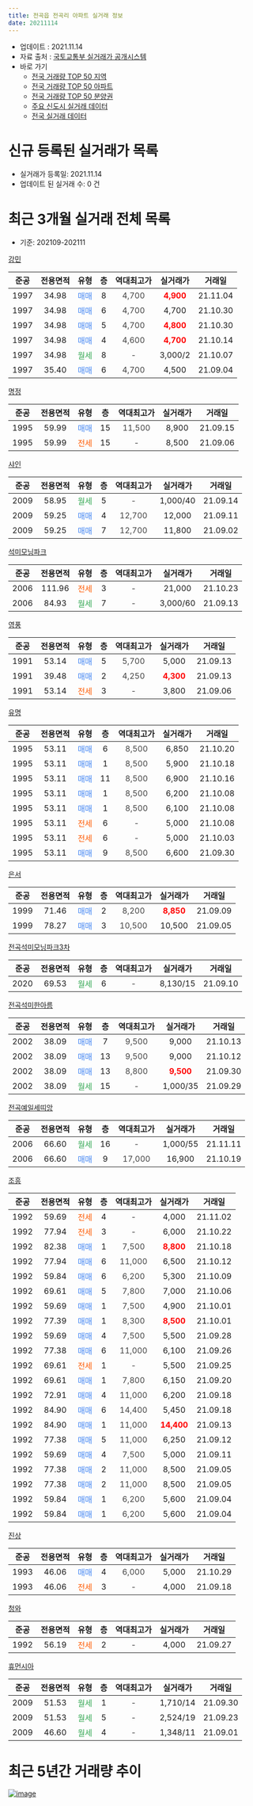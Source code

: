 ```yaml
---
title: 전곡읍 전곡리 아파트 실거래 정보
date: 20211114
---
```


* 업데이트 : 2021.11.14
* 자료 출처 : [국토교통부 실거래가 공개시스템](http://rt.molit.go.kr)
* 바로 가기
    * [전국 거래량 TOP 50 지역](https://apt-info.github.io/apt-trade-info/tr)
    * [전국 거래량 TOP 50 아파트](https://apt-info.github.io/apt-trade-info/ta)
    * [전국 거래량 TOP 50 분양권](https://apt-info.github.io/apt-trade-info/tb)
    * [주요 신도시 실거래 데이터](https://apt-info.github.io/apt-trade-info/newtown)
    * [전국 실거래 데이터](https://apt-info.github.io/apt-trade-info/all)



<script async src="https://pagead2.googlesyndication.com/pagead/js/adsbygoogle.js"></script>
<!-- 기본광고 -->
<ins class="adsbygoogle"
     style="display:block"
     data-ad-client="ca-pub-1142216861245946"
     data-ad-slot="4805727019"
     data-ad-format="auto"
     data-full-width-responsive="true"></ins>
<script>
     (adsbygoogle = window.adsbygoogle || []).push({});
</script>


# 신규 등록된 실거래가 목록

* 실거래가 등록일: 2021.11.14
* 업데이트 된 실거래 수: 0 건




<script async src="https://pagead2.googlesyndication.com/pagead/js/adsbygoogle.js"></script>
<!-- 기본광고 -->
<ins class="adsbygoogle"
     style="display:block"
     data-ad-client="ca-pub-1142216861245946"
     data-ad-slot="4805727019"
     data-ad-format="auto"
     data-full-width-responsive="true"></ins>
<script>
     (adsbygoogle = window.adsbygoogle || []).push({});
</script>


# 최근 3개월 실거래 전체 목록
* 기준: 202109-202111


[강민](https://search.naver.com/search.naver?query=%EA%B0%95%EB%AF%BC)

|준공|전용면적|유형|층|역대최고가|실거래가|거래일|
|:---:|:---:|:---:|:---:|:---:|:---:|:---:|
|1997|34.98|<span style="color:#4285F3">매매</span>|8|<span style="color:#444444">4,700</span>|<b><span style="color:#FF0000">4,900</span></b>|21.11.04|
|1997|34.98|<span style="color:#4285F3">매매</span>|6|<span style="color:#444444">4,700</span>|4,700|21.10.30|
|1997|34.98|<span style="color:#4285F3">매매</span>|5|<span style="color:#444444">4,700</span>|<b><span style="color:#FF0000">4,800</span></b>|21.10.30|
|1997|34.98|<span style="color:#4285F3">매매</span>|4|<span style="color:#444444">4,600</span>|<b><span style="color:#FF0000">4,700</span></b>|21.10.14|
|1997|34.98|<span style="color:#34A853">월세</span>|8|<span style="color:#444444">-</span>|3,000/2|21.10.07|
|1997|35.40|<span style="color:#4285F3">매매</span>|6|<span style="color:#444444">4,700</span>|4,500|21.09.04|

[명정](https://search.naver.com/search.naver?query=%EB%AA%85%EC%A0%95)

|준공|전용면적|유형|층|역대최고가|실거래가|거래일|
|:---:|:---:|:---:|:---:|:---:|:---:|:---:|
|1995|59.99|<span style="color:#4285F3">매매</span>|15|<span style="color:#444444">11,500</span>|8,900|21.09.15|
|1995|59.99|<span style="color:#FF5A00">전세</span>|15|<span style="color:#444444">-</span>|8,500|21.09.06|

[샤인](https://search.naver.com/search.naver?query=%EC%83%A4%EC%9D%B8)

|준공|전용면적|유형|층|역대최고가|실거래가|거래일|
|:---:|:---:|:---:|:---:|:---:|:---:|:---:|
|2009|58.95|<span style="color:#34A853">월세</span>|5|<span style="color:#444444">-</span>|1,000/40|21.09.14|
|2009|59.25|<span style="color:#4285F3">매매</span>|4|<span style="color:#444444">12,700</span>|12,000|21.09.11|
|2009|59.25|<span style="color:#4285F3">매매</span>|7|<span style="color:#444444">12,700</span>|11,800|21.09.02|

[석미모닝파크](https://search.naver.com/search.naver?query=%EC%84%9D%EB%AF%B8%EB%AA%A8%EB%8B%9D%ED%8C%8C%ED%81%AC)

|준공|전용면적|유형|층|역대최고가|실거래가|거래일|
|:---:|:---:|:---:|:---:|:---:|:---:|:---:|
|2006|111.96|<span style="color:#FF5A00">전세</span>|3|<span style="color:#444444">-</span>|21,000|21.10.23|
|2006|84.93|<span style="color:#34A853">월세</span>|7|<span style="color:#444444">-</span>|3,000/60|21.09.13|

[영풍](https://search.naver.com/search.naver?query=%EC%98%81%ED%92%8D)

|준공|전용면적|유형|층|역대최고가|실거래가|거래일|
|:---:|:---:|:---:|:---:|:---:|:---:|:---:|
|1991|53.14|<span style="color:#4285F3">매매</span>|5|<span style="color:#444444">5,700</span>|5,000|21.09.13|
|1991|39.48|<span style="color:#4285F3">매매</span>|2|<span style="color:#444444">4,250</span>|<b><span style="color:#FF0000">4,300</span></b>|21.09.13|
|1991|53.14|<span style="color:#FF5A00">전세</span>|3|<span style="color:#444444">-</span>|3,800|21.09.06|

[유명](https://search.naver.com/search.naver?query=%EC%9C%A0%EB%AA%85)

|준공|전용면적|유형|층|역대최고가|실거래가|거래일|
|:---:|:---:|:---:|:---:|:---:|:---:|:---:|
|1995|53.11|<span style="color:#4285F3">매매</span>|6|<span style="color:#444444">8,500</span>|6,850|21.10.20|
|1995|53.11|<span style="color:#4285F3">매매</span>|1|<span style="color:#444444">8,500</span>|5,900|21.10.18|
|1995|53.11|<span style="color:#4285F3">매매</span>|11|<span style="color:#444444">8,500</span>|6,900|21.10.16|
|1995|53.11|<span style="color:#4285F3">매매</span>|1|<span style="color:#444444">8,500</span>|6,200|21.10.08|
|1995|53.11|<span style="color:#4285F3">매매</span>|1|<span style="color:#444444">8,500</span>|6,100|21.10.08|
|1995|53.11|<span style="color:#FF5A00">전세</span>|6|<span style="color:#444444">-</span>|5,000|21.10.08|
|1995|53.11|<span style="color:#FF5A00">전세</span>|6|<span style="color:#444444">-</span>|5,000|21.10.03|
|1995|53.11|<span style="color:#4285F3">매매</span>|9|<span style="color:#444444">8,500</span>|6,600|21.09.30|

[은서](https://search.naver.com/search.naver?query=%EC%9D%80%EC%84%9C)

|준공|전용면적|유형|층|역대최고가|실거래가|거래일|
|:---:|:---:|:---:|:---:|:---:|:---:|:---:|
|1999|71.46|<span style="color:#4285F3">매매</span>|2|<span style="color:#444444">8,200</span>|<b><span style="color:#FF0000">8,850</span></b>|21.09.09|
|1999|78.27|<span style="color:#4285F3">매매</span>|3|<span style="color:#444444">10,500</span>|10,500|21.09.05|

[전곡석미모닝파크3차](https://search.naver.com/search.naver?query=%EC%A0%84%EA%B3%A1%EC%84%9D%EB%AF%B8%EB%AA%A8%EB%8B%9D%ED%8C%8C%ED%81%AC3%EC%B0%A8)

|준공|전용면적|유형|층|역대최고가|실거래가|거래일|
|:---:|:---:|:---:|:---:|:---:|:---:|:---:|
|2020|69.53|<span style="color:#34A853">월세</span>|6|<span style="color:#444444">-</span>|8,130/15|21.09.10|

[전곡석미한아름](https://search.naver.com/search.naver?query=%EC%A0%84%EA%B3%A1%EC%84%9D%EB%AF%B8%ED%95%9C%EC%95%84%EB%A6%84)

|준공|전용면적|유형|층|역대최고가|실거래가|거래일|
|:---:|:---:|:---:|:---:|:---:|:---:|:---:|
|2002|38.09|<span style="color:#4285F3">매매</span>|7|<span style="color:#444444">9,500</span>|9,000|21.10.13|
|2002|38.09|<span style="color:#4285F3">매매</span>|13|<span style="color:#444444">9,500</span>|9,000|21.10.12|
|2002|38.09|<span style="color:#4285F3">매매</span>|13|<span style="color:#444444">8,800</span>|<b><span style="color:#FF0000">9,500</span></b>|21.09.30|
|2002|38.09|<span style="color:#34A853">월세</span>|15|<span style="color:#444444">-</span>|1,000/35|21.09.29|

[전곡예일세띠앙](https://search.naver.com/search.naver?query=%EC%A0%84%EA%B3%A1%EC%98%88%EC%9D%BC%EC%84%B8%EB%9D%A0%EC%95%99)

|준공|전용면적|유형|층|역대최고가|실거래가|거래일|
|:---:|:---:|:---:|:---:|:---:|:---:|:---:|
|2006|66.60|<span style="color:#34A853">월세</span>|16|<span style="color:#444444">-</span>|1,000/55|21.11.11|
|2006|66.60|<span style="color:#4285F3">매매</span>|9|<span style="color:#444444">17,000</span>|16,900|21.10.19|

[조흥](https://search.naver.com/search.naver?query=%EC%A1%B0%ED%9D%A5)

|준공|전용면적|유형|층|역대최고가|실거래가|거래일|
|:---:|:---:|:---:|:---:|:---:|:---:|:---:|
|1992|59.69|<span style="color:#FF5A00">전세</span>|4|<span style="color:#444444">-</span>|4,000|21.11.02|
|1992|77.94|<span style="color:#FF5A00">전세</span>|3|<span style="color:#444444">-</span>|6,000|21.10.22|
|1992|82.38|<span style="color:#4285F3">매매</span>|1|<span style="color:#444444">7,500</span>|<b><span style="color:#FF0000">8,800</span></b>|21.10.18|
|1992|77.94|<span style="color:#4285F3">매매</span>|6|<span style="color:#444444">11,000</span>|6,500|21.10.12|
|1992|59.84|<span style="color:#4285F3">매매</span>|6|<span style="color:#444444">6,200</span>|5,300|21.10.09|
|1992|69.61|<span style="color:#4285F3">매매</span>|5|<span style="color:#444444">7,800</span>|7,000|21.10.06|
|1992|59.69|<span style="color:#4285F3">매매</span>|1|<span style="color:#444444">7,500</span>|4,900|21.10.01|
|1992|77.39|<span style="color:#4285F3">매매</span>|1|<span style="color:#444444">8,300</span>|<b><span style="color:#FF0000">8,500</span></b>|21.10.01|
|1992|59.69|<span style="color:#4285F3">매매</span>|4|<span style="color:#444444">7,500</span>|5,500|21.09.28|
|1992|77.38|<span style="color:#4285F3">매매</span>|6|<span style="color:#444444">11,000</span>|6,100|21.09.26|
|1992|69.61|<span style="color:#FF5A00">전세</span>|1|<span style="color:#444444">-</span>|5,500|21.09.25|
|1992|69.61|<span style="color:#4285F3">매매</span>|1|<span style="color:#444444">7,800</span>|6,150|21.09.20|
|1992|72.91|<span style="color:#4285F3">매매</span>|4|<span style="color:#444444">11,000</span>|6,200|21.09.18|
|1992|84.90|<span style="color:#4285F3">매매</span>|6|<span style="color:#444444">14,400</span>|5,450|21.09.18|
|1992|84.90|<span style="color:#4285F3">매매</span>|1|<span style="color:#444444">11,000</span>|<b><span style="color:#FF0000">14,400</span></b>|21.09.13|
|1992|77.38|<span style="color:#4285F3">매매</span>|5|<span style="color:#444444">11,000</span>|6,250|21.09.12|
|1992|59.69|<span style="color:#4285F3">매매</span>|4|<span style="color:#444444">7,500</span>|5,000|21.09.11|
|1992|77.38|<span style="color:#4285F3">매매</span>|2|<span style="color:#444444">11,000</span>|8,500|21.09.05|
|1992|77.38|<span style="color:#4285F3">매매</span>|2|<span style="color:#444444">11,000</span>|8,500|21.09.05|
|1992|59.84|<span style="color:#4285F3">매매</span>|1|<span style="color:#444444">6,200</span>|5,600|21.09.04|
|1992|59.84|<span style="color:#4285F3">매매</span>|1|<span style="color:#444444">6,200</span>|5,600|21.09.04|


<script async src="https://pagead2.googlesyndication.com/pagead/js/adsbygoogle.js"></script>
<!-- 기본광고 -->
<ins class="adsbygoogle"
     style="display:block"
     data-ad-client="ca-pub-1142216861245946"
     data-ad-slot="4805727019"
     data-ad-format="auto"
     data-full-width-responsive="true"></ins>
<script>
     (adsbygoogle = window.adsbygoogle || []).push({});
</script>


[진상](https://search.naver.com/search.naver?query=%EC%A7%84%EC%83%81)

|준공|전용면적|유형|층|역대최고가|실거래가|거래일|
|:---:|:---:|:---:|:---:|:---:|:---:|:---:|
|1993|46.06|<span style="color:#4285F3">매매</span>|4|<span style="color:#444444">6,000</span>|5,000|21.10.29|
|1993|46.06|<span style="color:#FF5A00">전세</span>|3|<span style="color:#444444">-</span>|4,000|21.09.18|

[청와](https://search.naver.com/search.naver?query=%EC%B2%AD%EC%99%80)

|준공|전용면적|유형|층|역대최고가|실거래가|거래일|
|:---:|:---:|:---:|:---:|:---:|:---:|:---:|
|1992|56.19|<span style="color:#FF5A00">전세</span>|2|<span style="color:#444444">-</span>|4,000|21.09.27|

[휴먼시아](https://search.naver.com/search.naver?query=%ED%9C%B4%EB%A8%BC%EC%8B%9C%EC%95%84)

|준공|전용면적|유형|층|역대최고가|실거래가|거래일|
|:---:|:---:|:---:|:---:|:---:|:---:|:---:|
|2009|51.53|<span style="color:#34A853">월세</span>|1|<span style="color:#444444">-</span>|1,710/14|21.09.30|
|2009|51.53|<span style="color:#34A853">월세</span>|5|<span style="color:#444444">-</span>|2,524/19|21.09.23|
|2009|46.60|<span style="color:#34A853">월세</span>|4|<span style="color:#444444">-</span>|1,348/11|21.09.01|



<script async src="https://pagead2.googlesyndication.com/pagead/js/adsbygoogle.js"></script>
<!-- 기본광고 -->
<ins class="adsbygoogle"
     style="display:block"
     data-ad-client="ca-pub-1142216861245946"
     data-ad-slot="4805727019"
     data-ad-format="auto"
     data-full-width-responsive="true"></ins>
<script>
     (adsbygoogle = window.adsbygoogle || []).push({});
</script>


# 최근 5년간 거래량 추이


<div style="width:100%;">
    <canvas id="deal_progress" height="200"></canvas>
</div>

<script>
new Chart(document.getElementById("deal_progress"), {
    type: 'line',
    data: {
        labels: ['16.01','16.02','16.03','16.04','16.05','16.06','16.07','16.08','16.09','16.10','16.11','16.12','17.01','17.02','17.03','17.04','17.05','17.06','17.07','17.08','17.09','17.10','17.11','17.12','18.01','18.02','18.03','18.04','18.05','18.06','18.07','18.08','18.09','18.10','18.11','18.12','19.01','19.02','19.03','19.04','19.05','19.06','19.07','19.08','19.09','19.10','19.11','19.12','20.01','20.02','20.03','20.04','20.05','20.06','20.07','20.08','20.09','20.10','20.11','20.12','21.01','21.02','21.03','21.04','21.05','21.06','21.07','21.08','21.09','21.10','21.11'],
        datasets: [{
            label: '매매/분양권',
            data: [11,7,8,7,9,9,11,5,7,13,10,5,8,10,14,11,11,8,8,9,9,11,3,8,6,4,14,9,8,7,9,10,7,12,5,7,8,5,9,13,4,5,7,4,3,8,8,9,5,8,15,10,11,14,21,10,8,10,8,17,8,11,13,17,14,15,12,16,22,18,1],
            borderColor: "rgba(66, 133, 243, 1)",
            backgroundColor: "rgba(66, 133, 243, 0.05)",
            borderWidth: 1,
            pointRadius: 0,
            fill: false,
            lineTension: 0
        },{
            label: '전/월세',
            data: [8,12,18,12,8,12,7,4,5,11,9,11,4,9,5,13,4,5,6,7,6,2,16,12,7,10,10,5,8,9,2,8,3,8,5,7,8,3,11,1,4,4,7,9,6,9,9,3,4,11,7,13,16,10,21,27,16,3,5,5,9,5,9,5,4,6,7,28,12,5,2],
            borderColor: "rgba(255, 90, 0, 1)",
            backgroundColor: "rgba(255, 90, 0, 0.05)",
            borderWidth: 1,
            pointRadius: 0,
            fill: false,
            lineTension: 0
        },{
            label: '합계',
            data: [19,19,26,19,17,21,18,9,12,24,19,16,12,19,19,24,15,13,14,16,15,13,19,20,13,14,24,14,16,16,11,18,10,20,10,14,16,8,20,14,8,9,14,13,9,17,17,12,9,19,22,23,27,24,42,37,24,13,13,22,17,16,22,22,18,21,19,44,34,23,3],
            borderColor: "rgba(0, 0, 0, 1)",
            backgroundColor: "rgba(0, 0, 0, 0.03)",
            borderWidth: 0.1,
            pointRadius: 0,
            fill: true,
            lineTension: 0
        }
        ]
    },
    options: {
        responsive: true,
        title: {
            display: false
        },
        tooltips: {
            mode: 'index',
            intersect: false
        },
        hover: {
            mode: 'nearest',
            intersect: true
        },
        scales: {
            xAxes: [{
                display: true,
                scaleLabel: {
                    display: true,
                    labelString: '년/월'
                }
            }],
            yAxes: [{
                display: true,
                ticks: {
                    suggestedMin: 0,
                },
                scaleLabel: {
                    display: true,
                    labelString: '실거래 수'
                }
            }]
        }
    }
});

</script>


[![image](https://apt-info.github.io/images/2020-01-03-apt-trade-info/1024x500.png)](https://play.google.com/store/apps/details?id=com.aptinfo.apttradeinfo)

